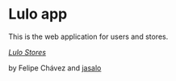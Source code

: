 # Lulo app

This is the web application for users and stores.

[*Lulo Stores*](http://luloapp.com) 

by Felipe Chávez and [jasalo](http://jasalo.com) 